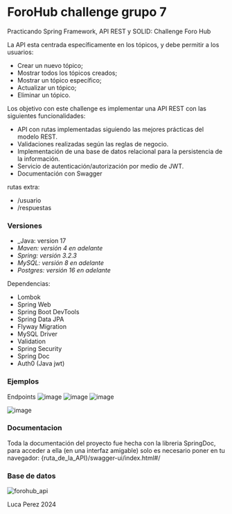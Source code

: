 # ForoHub challenge grupo 7
Practicando Spring Framework, API REST y SOLID: Challenge Foro Hub


La API esta centrada específicamente en los tópicos, y debe permitir a los usuarios:
* Crear un nuevo tópico;
* Mostrar todos los tópicos creados;
* Mostrar un tópico específico;
* Actualizar un tópico;
* Eliminar un tópico.

Los objetivo con este challenge es implementar una API REST con las siguientes funcionalidades:

* API con rutas implementadas siguiendo las mejores prácticas del modelo REST.
* Validaciones realizadas según las reglas de negocio.
* Implementación de una base de datos relacional para la persistencia de la información.
* Servicio de autenticación/autorización por medio de JWT.
* Documentación con Swagger 

rutas extra:
* /usuario
* /respuestas

### Versiones
* _Java: version 17
* _Maven: versión 4 en adelante_
* _Spring: versión 3.2.3_
* _MySQL: versión 8 en adelante_
* _Postgres: versión 16 en adelante_

Dependencias:
* Lombok
* Spring Web
* Spring Boot DevTools
* Spring Data JPA
* Flyway Migration
* MySQL Driver
* Validation
* Spring Security
* Spring Doc
* Auth0 (Java jwt)


### Ejemplos
Endpoints
![image](https://github.com/user-attachments/assets/92063ab6-868c-44aa-86e0-cc0c46045063)
![image](https://github.com/user-attachments/assets/e8bfcca0-6761-4172-8dcb-b30fb3b5209f)
![image](https://github.com/user-attachments/assets/77d1bf84-0971-4bd0-a5d6-6bfa6d7f09a5)

![image](https://github.com/user-attachments/assets/a5928b51-b63e-4a46-90b6-ffa242f8e9e1)


### Documentacion

Toda la documentación del proyecto fue hecha con la libreria SpringDoc, para acceder a ella (en una interfaz amigable) solo es necesario poner en tu navegador: {ruta_de_la_API}/swagger-ui/index.html#/

### Base de datos

![forohub_api](https://github.com/user-attachments/assets/ba0733ea-4791-4c9c-b7c6-826cfc0d7c3c)



Luca Perez 2024
